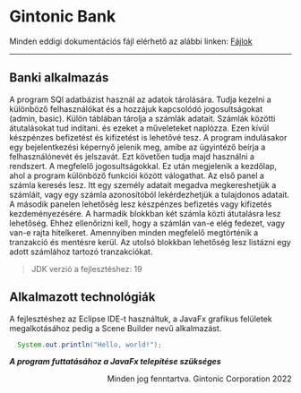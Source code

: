 # Gintonic Bank


Minden eddigi dokumentációs fájl elérhető az alábbi linken: [Fájlok](https://drive.google.com/drive/folders/1hlKmXc8iVr99HuJthSS4bvD8IHWUQchc?usp=sharing)

---

## Banki alkalmazás

A program SQl adatbázist használ az adatok tárolására. Tudja kezelni a különböző felhasználókat és a hozzájuk kapcsolódó jogosultságokat (admin, basic). Külön táblában tárolja a számlák adatait. Számlák közötti átutalásokat tud indítani. és ezeket a műveleteket naplózza. Ezen kívül készpénzes befizetést és kifizetést is lehetővé tesz.
A program indulásakor egy bejelentkezési képernyő jelenik meg, amibe az ügyintéző beírja a felhasználónevét és jelszavát. Ezt követően tudja majd használni a rendszert. A megfelelő jogosultságokkal.
Ez után megjelenik a kezdőlap, ahol a program különböző funkciói között válogathat. Az első panel a számla keresés lesz. Itt egy személy adatait megadva megkereshetjük a számláit, vagy egy számla azonosítóból lekérdezhetjük a tulajdonos adatait. A második panelen lehetőség lesz készpénzes befizetés vagy kifizetés kezdeményezésére. A harmadik blokkban két számla közti átutalásra lesz lehetőség. Ehhez ellenőrizni kell, hogy a számlán van-e elég fedezet, vagy van-e rajta hitelkeret. Amennyiben minden megfelelő megtörténik a tranzakció és mentésre kerül. Az utolsó blokkban lehetőség lesz listázni egy adott számlához tartozó tranzakciókat.

> JDK verzió a fejlesztéshez: 19

## Alkalmazott technológiák

A fejlesztéshez az Eclipse IDE-t használtuk, a JavaFx grafikus felületek megalkotásához pedig a Scene Builder nevű alkalmazást.

```Java
  System.out.println("Hello, world!");

```

***A program futtatásához a JavaFx telepítése szükséges***

<p align="right">Minden jog fenntartva. Gintonic Corporation 2022</p>
